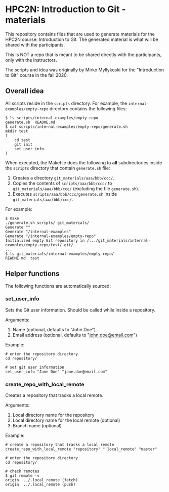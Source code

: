 # HPC2N: Introduction to Git - materials

This repository contains files that are used to generate materials for the HPC2N
course: Introduction to Git. The generated material is what will be shared with the participants. 

This is NOT a repo that is meant to be shared directly with the participants, only with the instructors. 

The scripts and idea was originally by Mirko Myllykoski for the "Introduction to Git" course in the fall 2020. 

## Overall idea

All scripts reside in the `scripts` directory. For example, the
`internal-examples/empty-repo` directory contains the following files:

```
$ ls scripts/internal-examples/empty-repo
generate.sh  README.md
$ cat scripts/internal-examples/empty-repo/generate.sh
mkdir test
(
    cd test
    git init
    set_user_info
)
```

When executed, the Makefile does the following to **all** subdirectories inside
the `scripts` directory that contain `generate.sh` file:

 1. Creates a directory `git_materials/aaa/bbb/ccc/`.
 2. Copies the contents of `scripts/aaa/bbb/ccc/` to `git_materials/aaa/bbb/ccc/`
    (excluding the file `generate.sh`).
 3. Executes `scripts/aaa/bbb/ccc/generate.sh` inside `git_materials/aaa/bbb/ccc/`.

For example:

```
$ make
./generate.sh scripts/ git_materials/
Generate ""
Generate "/internal-examples"
Generate "/internal-examples/empty-repo"
Initialized empty Git repository in /.../git_materials/internal-examples/empty-repo/test/.git/
...
$ ls git_materials/internal-examples/empty-repo/
README.md  test
```

## Helper functions

The following functions are automatically sourced:

### set_user_info

Sets the Git user information. Should be called while inside a repository.

Arguments:

 1. Name (optional, defaults to "John Doe")
 2. Email address (optional, defaults to "john.doe@email.com")

Example:

```
# enter the repository directory
cd repository/

# set git user information
set_user_info "Jane Doe" "jane.doe@email.com"
```

### create_repo_with_local_remote

Creates a repository that tracks a local remote.

Arguments:

 1. Local directory name for the repository
 2. Local directory name for the local remote (optional)
 3. Branch name (optional)

Example:

```
# create a repository that tracks a local remote
create_repo_with_local_remote "repository" ".local_remote" "master"

# enter the repository directory
cd repository/

# check remotes
$ git remote -v
origin  ../.local_remote (fetch)
origin  ../.local_remote (push)
```
